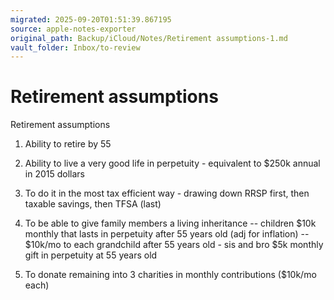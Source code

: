 ```yaml
---
migrated: 2025-09-20T01:51:39.867195
source: apple-notes-exporter
original_path: Backup/iCloud/Notes/Retirement assumptions-1.md
vault_folder: Inbox/to-review
---
```

# Retirement assumptions

Retirement assumptions

1. Ability to retire by 55

2. Ability to live a very good life in perpetuity - equivalent to $250k annual in 2015 dollars

3. To do it in the most tax efficient way - drawing down RRSP first, then taxable savings, then TFSA (last)

4. To be able to give family members a living inheritance -- children $10k monthly that lasts in perpetuity after 55 years old (adj for inflation) -- $10k/mo to each grandchild after 55 years old - sis and bro $5k monthly gift in perpetuity at 55 years old   

5. To donate remaining into 3 charities in monthly contributions ($10k/mo each)
